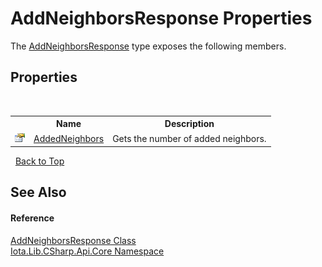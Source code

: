 # AddNeighborsResponse Properties
 

The <a href="T_Iota_Lib_CSharp_Api_Core_AddNeighborsResponse">AddNeighborsResponse</a> type exposes the following members.


## Properties
&nbsp;<table><tr><th></th><th>Name</th><th>Description</th></tr><tr><td>![Public property](media/pubproperty.gif "Public property")</td><td><a href="P_Iota_Lib_CSharp_Api_Core_AddNeighborsResponse_AddedNeighbors">AddedNeighbors</a></td><td>
Gets the number of added neighbors.</td></tr></table>&nbsp;
<a href="#addneighborsresponse-properties">Back to Top</a>

## See Also


#### Reference
<a href="T_Iota_Lib_CSharp_Api_Core_AddNeighborsResponse">AddNeighborsResponse Class</a><br /><a href="N_Iota_Lib_CSharp_Api_Core">Iota.Lib.CSharp.Api.Core Namespace</a><br />